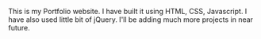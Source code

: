This is my Portfolio website. I have built it using HTML, CSS, Javascript. I have also used little bit of jQuery. I'll be adding much more projects in near future.
